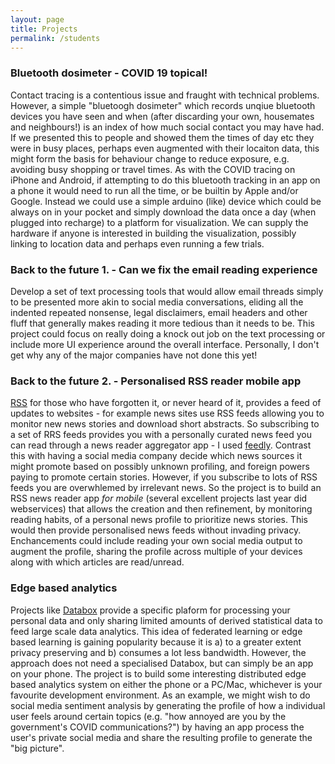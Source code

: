 ```yaml
---
layout: page
title: Projects
permalink: /students
---
```


### Bluetooth dosimeter - COVID 19 topical!

Contact tracing is a contentious issue and fraught with technical problems. However, a simple "bluetoogh dosimeter" which records unqiue bluetooth devices you have seen and when (after discarding your own, housemates and neighbours!) is an index of how much social contact you may have had. If we presented this to people and showed them the times of day etc they were in busy places, perhaps even augmented with their locaiton data, this might form the basis for behaviour change to reduce exposure, e.g. avoiding busy shopping or travel times. As with the COVID tracing on iPhone and Android, if attempting to do this bluetooth tracking in an app on a phone it would need to run all the time, or be builtin by Apple and/or Google. Instead we could use a simple arduino (like) device which could be always on in your pocket and simply download the data once a day (when plugged into recharge) to a platform for visualization. We can supply the hardware if anyone is interested in building the visualization, possibly linking to location data and perhaps even running a few trials.

### Back to the future 1. - Can we fix the email reading experience

Develop a set of text processing tools that would allow email threads simply to be presented more akin to social media conversations, eliding all the indented repeated nonsense, legal disclaimers, email headers and other fluff that generally makes reading it more tedious than it needs to be. This project could focus on really doing a knock out job on the text processing or include more UI experience around the overall interface. Personally, I don't get why any of the major companies have not done this yet! 

### Back to the future 2. - Personalised RSS reader mobile app

[RSS](https://en.wikipedia.org/wiki/RSS) for those who have forgotten it, or never heard of it, provides a feed of updates to websites - for example news sites use RSS feeds allowing you to monitor new news stories and download short abstracts. So subscribing to a set of RRS feeds provides you with a personally curated news feed you can read through a news reader aggregator app - I used [feedly](https://feedly.com). Contrast this with having a social media company decide which news sources it might promote based on possibly unknown profiling, and foreign powers paying to promote certain stories. However, if you subscribe to lots of RSS feeds you are overwhlemed by irrelevant news. So the project is to build an RSS news reader app _for mobile_ (several excellent projects last year did webservices) that allows the creation and then refinement, by monitoring reading habits, of a personal news profile to prioritize news stories. This would then provide personalised news feeds without invading privacy. Enchancements could include reading your own social media output to augment the profile, sharing the profile across multiple of your devices along with which articles are read/unread.

### Edge based analytics

Projects like [Databox](https://www.databoxproject.uk) provide a specific plaform for processing your personal data and only sharing limited amounts of derived statistical data to feed large scale data analytics. This idea of federated learning or edge based learning is gaining popularity because it is a) to a greater extent privacy preserving and b) consumes a lot less bandwidth. However, the approach does not need a specialised Databox, but can simply be an app on your phone. The project is to build some interesting distributed edge based analytics system on either the phone or a PC/Mac, whichever is your favourite development environment. As an example, we might wish to do social media sentiment analysis by generating the profile of how a individual user feels around certain topics (e.g. "how annoyed are you by the government's COVID communications?") by having an app process the user's private social media and share the resulting profile to generate the "big picture".








